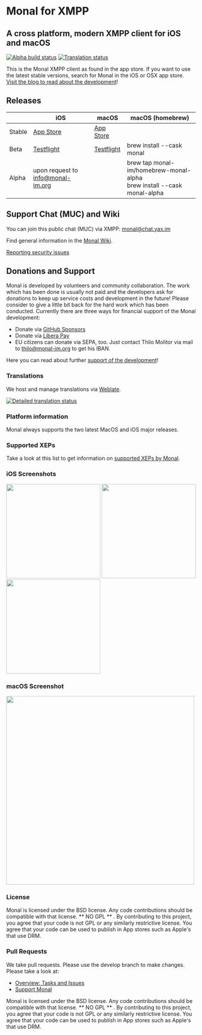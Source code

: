# Monal for XMPP
## A cross platform, modern XMPP client for iOS and macOS
[![Alpha build status](https://github.com/monal-im/Monal/actions/workflows/develop-push.yml/badge.svg)](https://github.com/monal-im/Monal/actions/workflows/develop-push.yml)
[![Translation status](https://hosted.weblate.org/widgets/monal/-/svg-badge.svg)](https://hosted.weblate.org/engage/monal/?utm_source=widget)

This is the Monal XMPP client as found in the app store. 
If you want to  use the latest stable versions, search for Monal in the iOS or OSX app store.
[Visit the blog to read about the development](https://monal-im.org)!

## Releases
|        | iOS                                                           | macOS                                                    | macOS (homebrew)                                                          |
|--------|---------------------------------------------------------------|----------------------------------------------------------|---------------------------------------------------------------------------|
| Stable | [App Store](https://apps.apple.com/app/id317711500)           | [App Store](https://apps.apple.com/app/id1499227291)     |                                                                           |
| Beta   | [Testflight](https://testflight.apple.com/join/lLLlgHpB)      | [Testflight](https://testflight.apple.com/join/tGH2m5vf) | brew install --cask monal                                                 |
| Alpha  | upon request to [info@monal-im.org](mailto:info@monal-im.org) |                                                          | brew tap monal-im/homebrew-monal-alpha<br>brew install --cask monal-alpha |


## Support Chat (MUC) and Wiki

You can join this public chat (MUC) via XMPP: [monal@chat.yax.im](xmpp:monal@chat.yax.im?join)

Find general information in the [Monal Wiki](https://github.com/monal-im/Monal/wiki).

[Reporting security issues](SECURITY.md)

## Donations and Support

Monal is developed by volunteers and community collaboration. The work which has been done is usually not paid and the developers ask for donations to keep up service costs and development in the future! Please consider to give a little bit back for the hard work which has been conducted. Currently there are three ways for financial support of the Monal development:

- Donate via [GitHub Sponsors](https://github.com/sponsors/tmolitor-stud-tu)
- Donate via [Libera Pay](https://liberapay.com/tmolitor)
- EU citizens can donate via SEPA, too. Just contact Thilo Molitor via mail to thilo@monal-im.org to get his IBAN.

Here you can read about further [support of the development](https://github.com/monal-im/Monal/issues/363)!

### Translations

We host and manage translations via [Weblate](https://hosted.weblate.org/engage/monal/).

[![Detailed translation status](https://hosted.weblate.org/widgets/monal/-/multi-auto.svg)](https://hosted.weblate.org/engage/monal/?utm_source=widget)

### Platform information

Monal always supports the two latest MacOS and iOS major releases.

### Supported XEPs

Take a look at this list to get information on [supported XEPs by Monal](https://github.com/monal-im/Monal/blob/develop/XEPsupport.md).

### iOS Screenshots
<p float="left">
<img src ="https://monal.im/wp-content/uploads/2020/02/Simulator-Screen-Shot-iPhone-8-2020-02-17-at-15.58.26-1.png" width=250 >
<img src="https://monal.im/wp-content/uploads/2020/02/Simulator-Screen-Shot-iPhone-8-2020-02-17-at-15.56.17-4.png" width="250">  <img src="https://monal.im/wp-content/uploads/2020/02/Simulator-Screen-Shot-iPhone-8-2020-02-17-at-14.59.51-1.png" width="250">
</p>

### macOS Screenshot

<img src="https://monal.im/wp-content/uploads/2020/02/Screen-Shot-2020-02-15-at-10.28.38-PM-1.png" width="500">

### License
Monal is licensed under the BSD license. Any code contributions should be compatible with that license.  ** NO GPL ** .  By contributing to this project, you agree that your code is not GPL or any similarly restrictive license. You agree that your code can be used to publish in App stores such as Apple's that use DRM.

### Pull Requests
We take pull requests. Please use the develop branch to make changes. Please take a look at:

- [Overview: Tasks and Issues](https://github.com/monal-im/Monal/issues/322) 
- [Support Monal](https://github.com/monal-im/Monal/issues/363)

Monal is licensed under the BSD license. Any code contributions should be compatible with that license.  ** NO GPL ** .  By contributing to this project, you agree that your code is not GPL or any similarly restrictive license. You agree that your code can be used to publish in App stores such as Apple's that use DRM.
